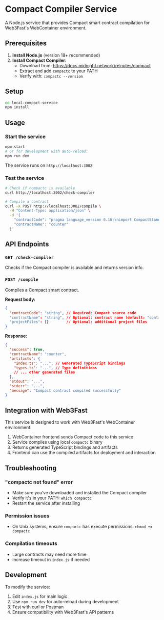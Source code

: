 # Compact Compiler Service

A Node.js service that provides Compact smart contract compilation for Web3Fast's WebContainer environment.

## Prerequisites

1. **Install Node.js** (version 18+ recommended)
2. **Install Compact Compiler**:
   - Download from: https://docs.midnight.network/relnotes/compact
   - Extract and add `compactc` to your PATH
   - Verify with: `compactc --version`

## Setup

```bash
cd local-compact-service
npm install
```

## Usage

### Start the service

```bash
npm start
# or for development with auto-reload:
npm run dev
```

The service runs on `http://localhost:3002`

### Test the service

```bash
# Check if compactc is available
curl http://localhost:3002/check-compiler

# Compile a contract
curl -X POST http://localhost:3002/compile \
  -H "Content-Type: application/json" \
  -d '{
    "contractCode": "pragma language_version 0.16;\nimport CompactStandardLibrary;\nexport ledger counter: Counter;\nexport circuit increment(): [] {\n  counter.increment(1);\n}",
    "contractName": "counter"
  }'
```

## API Endpoints

### `GET /check-compiler`
Checks if the Compact compiler is available and returns version info.

### `POST /compile`
Compiles a Compact smart contract.

**Request body:**
```json
{
  "contractCode": "string", // Required: Compact source code
  "contractName": "string", // Optional: contract name (default: "contract")
  "projectFiles": {}        // Optional: additional project files
}
```

**Response:**
```json
{
  "success": true,
  "contractName": "counter",
  "artifacts": {
    "index.ts": "...", // Generated TypeScript bindings
    "types.ts": "...", // Type definitions
    // ... other generated files
  },
  "stdout": "...",
  "stderr": "...",
  "message": "Compact contract compiled successfully"
}
```

## Integration with Web3Fast

This service is designed to work with Web3Fast's WebContainer environment:

1. WebContainer frontend sends Compact code to this service
2. Service compiles using local `compactc` binary
3. Returns generated TypeScript bindings and artifacts
4. Frontend can use the compiled artifacts for deployment and interaction

## Troubleshooting

### "compactc not found" error
- Make sure you've downloaded and installed the Compact compiler
- Verify it's in your PATH: `which compactc`
- Restart the service after installing

### Permission issues
- On Unix systems, ensure `compactc` has execute permissions: `chmod +x compactc`

### Compilation timeouts
- Large contracts may need more time
- Increase timeout in `index.js` if needed

## Development

To modify the service:

1. Edit `index.js` for main logic
2. Use `npm run dev` for auto-reload during development
3. Test with curl or Postman
4. Ensure compatibility with Web3Fast's API patterns 